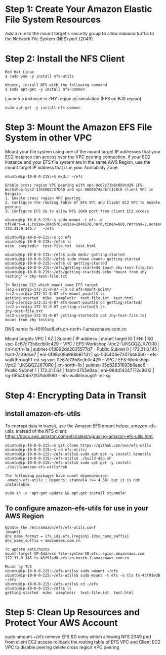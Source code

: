 # Step 1: Create Your Amazon Elastic File System Resources
Add a rule to the mount target's security group to allow inbound traffic to the Network File System (NFS) port (2049). 

# Step 2: Install the NFS Client
```
Red Hat Linux
$ sudo yum -y install nfs-utils

Ubuntu, install NFS with the following command
$ sudo apt-get -y install nfs-common
```

Launch a instance in ZHY region as simulation (EFS on BJS region)
```
sudo apt-get -y install nfs-common
```

# Step 3: Mount the Amazon EFS File System in other VPC
Mount your file system using one of the mount target IP addresses that your EC2 instance can access over the VPC peering connection. If your EC2 instance and your EFS file system are in the same AWS Region, use the mount target IP address that is in your Availability Zone.

```
ubuntu@ip-10-0-0-215:~$ mkdir ~/efs

Enable cross region VPC peering with vpc-0c67c73b8cdb0c429 EFS-Workshop-Vpc2-1JKSGQZJX7OR0 and vpc-00d4874adbfc118c0 client VPC in Ningxia
1. Enable cross region VPC peering 
2. Configure the routing table of EFS VPC and Client EC2 VPC to enable peering
3. Configure EFS SG to allow NFS 2049 port from client EC2 access

ubuntu@ip-10-0-0-215:~$ sudo mount -t nfs -o nfsvers=4.1,rsize=1048576,wsize=1048576,hard,timeo=600,retrans=2,noresvport 172.31.0.145:/   ~/efs

ubuntu@ip-10-0-0-215:~$ cd efs
ubuntu@ip-10-0-0-215:~/efs$ ls
mike  sampledir  test-file.txt  test.html

ubuntu@ip-10-0-0-215:~/efs$ sudo mkdir getting-started
ubuntu@ip-10-0-0-215:~/efs$ sudo chown ubuntu getting-started
ubuntu@ip-10-0-0-215:~/efs$ cd getting-started
ubuntu@ip-10-0-0-215:~/efs/getting-started$ touch zhy-test-file.txt
ubuntu@ip-10-0-0-215:~/efs/getting-started$ echo "mount from zhy testing" > zhy-test-file.txt

In Beijing EC2 which mount same EFS target
[ec2-user@ip-172-31-0-87 ~]$ cd efs-mount-point/
[ec2-user@ip-172-31-0-87 efs-mount-point]$ ls
getting-started  mike  sampledir  test-file.txt  test.html
[ec2-user@ip-172-31-0-87 efs-mount-point]$ cd getting-started/
[ec2-user@ip-172-31-0-87 getting-started]$ ls
zhy-test-file.txt
[ec2-user@ip-172-31-0-87 getting-started]$ cat zhy-test-file.txt
mount from zhy testing
```

DNS name: fs-45f91ed8.efs.cn-north-1.amazonaws.com.cn

Mount targets
VPC |  AZ  | Subnet | IP address | mount target ID | ENI | SG 
vpc-0c67c73b8cdb0c429 - VPC / EFS-Workshop-Vpc2-1JKSGQZJX7OR0 | cn-north-1a | subnet-018892dd2635577d7 - Public Subnet 0 | 172.31.0.145 | fsmt-7a39dce7 | eni-0f88c09a998b97131 | sg-065404e7207bb8560 - efs-walkthrough1-mt-sg
vpc-0c67c73b8cdb0c429 - VPC / EFS-Workshop-Vpc2-1JKSGQZJX7OR0 | cn-north-1b | subnet-05c62631603b6eec6 - Public Subnet 1 | 172.31.1.64 | fsmt-3705e0aa | eni-094d14247712c9612 | sg-065404e7207bb8560 - efs-walkthrough1-mt-sg

# Step 4: Encrypting Data in Transit
## install amazon-efs-utils
To encrypt data in transit, use the Amazon EFS mount helper, amazon-efs-utils, instead of the NFS client.
https://docs.aws.amazon.com/efs/latest/ug/using-amazon-efs-utils.html
```
ubuntu@ip-10-0-0-215:~$ git clone https://github.com/aws/efs-utils
ubuntu@ip-10-0-0-215:~$ cd efs-utils/
ubuntu@ip-10-0-0-215:~/efs-utils$ sudo apt-get -y install binutils
ubuntu@ip-10-0-0-215:~/efs-utils$ ./build-deb.sh
ubuntu@ip-10-0-0-215:~/efs-utils$ sudo apt-get -y install ./build/amazon-efs-utils*deb

The following packages have unmet dependencies:
 amazon-efs-utils : Depends: stunnel4 (>= 4.56) but it is not installable

sudo sh -c 'apt-get update && apt-get install stunnel4'
```

## To configure amazon-efs-utils for use in your AWS Region
```
Update the /etc/amazon/efs/efs-utils.conf
[mount]
dns_name_format = {fs_id}.efs.{region}.{dns_name_suffix}
dns_name_suffix = amazonaws.com.cn

To update /etc/hosts
mount-target-IP-Address file-system-ID.efs.region.amazonaws.com
172.31.0.145 fs-45f91ed8.efs.cn-north-1.amazonaws.com.cn

Mount by TLS
ubuntu@ip-10-0-0-215:~/efs-utils$ sudo umount ~/efs
ubuntu@ip-10-0-0-215:~/efs-utils$ sudo mount -t efs -o tls fs-45f91ed8 ~/efs
ubuntu@ip-10-0-0-215:~/efs-utils$ cd ~/efs
ubuntu@ip-10-0-0-215:~/efs$ ls
getting-started  mike  sampledir  test-file.txt  test.html

```

# Step 5: Clean Up Resources and Protect Your AWS Account
sudo umount ~/efs
remove EFS SG entry which allowing NFS 2049 port from client EC2 access
rollback the routing table of EFS VPC and Client EC2 VPC to disable peering
delete cross region VPC peering








